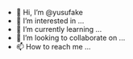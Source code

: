 - 👋 Hi, I’m @yusufake
- 👀 I’m interested in ...
- 🌱 I’m currently learning ...
- 💞️ I’m looking to collaborate on ...
- 📫 How to reach me ...

<!---
yusufake/yusufake is a ✨ special ✨ repository because its `README.md` (this file) appears on your GitHub profile.
You can click the Preview link to take a look at your changes.
--->
